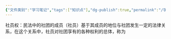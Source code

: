 ```yaml
---
{"文件类别":"学习笔记","tags":["知识点"],"dg-publish":true,"permalink":"/学习笔记studyup/知识点cheese/社员权/","dgPassFrontmatter":true,"created":"2024-10-17T09:27:11.504+08:00","updated":"2024-10-17T09:27:39.475+08:00"}
---
```


社员权：民法中的社团的成员（社员）基于其成员的地位与社团发生一定的法律关系，在这个关系中，社员对社团享有的各种权利的总体，称为